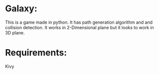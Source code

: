 # Galaxy:
This is a game made in python. It has path generation algorithm and and collision detection. It works in 2-Dimensional plane but it looks to work in 3D plane.

# Requirements: 
Kivy
